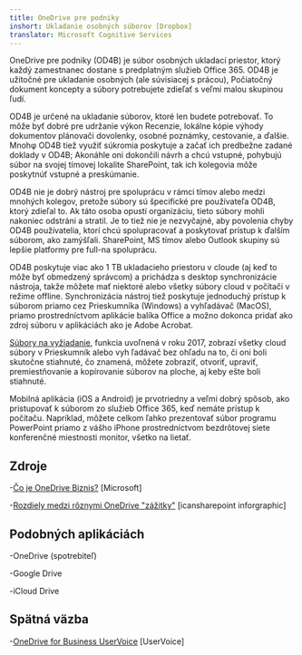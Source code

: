 ```yaml
---
title: OneDrive pre podniky
inshort: Ukladanie osobných súborov [Dropbox]
translator: Microsoft Cognitive Services
---
```



OneDrive pre podniky (OD4B) je súbor osobných ukladací priestor, ktorý každý zamestnanec dostane s predplatným služieb Office 365. OD4B je užitočné pre ukladanie osobných (ale súvisiacej s prácou), Počiatočný dokument koncepty a súbory potrebujete zdieľať s veľmi malou skupinou ľudí.

OD4B je určené na ukladanie súborov, ktoré len budete potrebovať. To môže byť dobré pre udržanie výkon Recenzie, lokálne kópie výhody dokumentov plánovači dovolenky, osobné poznámky, cestovanie, a ďalšie. Mnohφ OD4B tiež využiť súkromia poskytuje a začať ich predbežne zadané doklady v OD4B; Akonáhle oni dokončili návrh a chcú vstupné, pohybujú súbor na svojej tímovej lokalite SharePoint, tak ich kolegovia môže poskytnúť vstupné a preskúmanie.

OD4B nie je dobrý nástroj pre spoluprácu v rámci tímov alebo medzi mnohých kolegov, pretože súbory sú špecifické pre používateľa OD4B, ktorý zdieľal to. Ak táto osoba opustí organizáciu, tieto súbory mohli nakoniec odstráni a stratil. Je to tiež nie je nezvyčajné, aby povolenia chyby OD4B používatelia, ktorí chcú spolupracovať a poskytovať prístup k ďalším súborom, ako zamýšľali. SharePoint, MS tímov alebo Outlook skupiny sú lepšie platformy pre full-na spoluprácu.

OD4B poskytuje viac ako 1 TB ukladacieho priestoru v cloude (aj keď to môže byť obmedzený správcom) a prichádza s desktop synchronizácie nástroja, takže môžete mať niektoré alebo všetky súbory cloud v počítači v režime offline. Synchronizácia nástroj tiež poskytuje jednoduchý prístup k súborom priamo cez Prieskumníka (Windows) a vyhľadávač (MacOS), priamo prostredníctvom aplikácie balíka Office a možno dokonca pridať ako zdroj súboru v aplikáciách ako je Adobe Acrobat. 

[Súbory na vyžiadanie](https://blogs.office.com/en-us/2017/05/11/introducing-onedrive-files-on-demand-and-additional-features-making-it-easier-to-access-and-share-files/), funkcia uvoľnená v roku 2017, zobrazí všetky cloud súbory v Prieskumník alebo vyh ľadávač bez ohľadu na to, či oni boli skutočne stiahnuté, čo znamená, môžete zobraziť, otvoriť, upraviť, premiestňovanie a kopírovanie súborov na ploche, aj keby ešte boli stiahnuté.

Mobilná aplikácia (iOS a Android) je prvotriedny a veľmi dobrý spôsob, ako pristupovať k súborom zo služieb Office 365, keď nemáte prístup k počítaču. Napríklad, môžete celkom ľahko prezentovať súbor programu PowerPoint priamo z vášho iPhone prostredníctvom bezdrôtovej siete konferenčné miestnosti monitor, všetko na lietať.

Zdroje
---------

-[Čo je OneDrive
    Biznis?](https://support.office.com/en-us/article/What-is-OneDrive-for-Business-187f90af-056f-47c0-9656-cc0ddca7fdc2)
    \[Microsoft\]

-[Rozdiely medzi rôznymi OneDrive
    "zážitky"](http://icsh.pt/OneDriveTree) \[icansharepoint
    inforgraphic\]

Podobných aplikáciách
--------------------

-OneDrive (spotrebiteľ)

-Google Drive

-iCloud Drive

Spätná väzba
---------

-[OneDrive for Business UserVoice](https://onedrive.uservoice.com/forums/262982-onedrive/category/86090-onedrive-for-business)
    \[UserVoice\]


